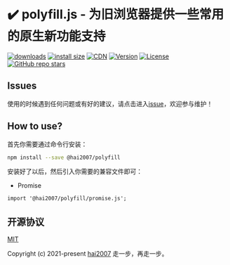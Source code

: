 # ✔️ polyfill.js - 为旧浏览器提供一些常用的原生新功能支持

<p>
  <a href="https://hai2007.gitee.io/npm-downloads?interval=7&packages=@hai2007/polyfill"><img src="https://img.shields.io/npm/dm/@hai2007/polyfill.svg" alt="downloads"></a>
  <a href="https://packagephobia.now.sh/result?p=@hai2007/polyfill"><img src="https://packagephobia.now.sh/badge?p=@hai2007/polyfill" alt="install size"></a>
  <a href="https://www.jsdelivr.com/package/npm/@hai2007/polyfill"><img src="https://data.jsdelivr.com/v1/package/npm/@hai2007/polyfill/badge" alt="CDN"></a>
  <a href="https://www.npmjs.com/package/@hai2007/polyfill"><img src="https://img.shields.io/npm/v/@hai2007/polyfill.svg" alt="Version"></a>
  <a href="https://github.com/hai2007/polyfill.js/blob/master/LICENSE"><img src="https://img.shields.io/npm/l/@hai2007/polyfill.svg" alt="License"></a>
  <a href="https://github.com/hai2007/polyfill.js" target='_blank'><img alt="GitHub repo stars" src="https://img.shields.io/github/stars/hai2007/polyfill.js?style=social"></a>
</p>

## Issues
使用的时候遇到任何问题或有好的建议，请点击进入[issue](https://github.com/hai2007/polyfill.js/issues)，欢迎参与维护！

## How to use?
首先你需要通过命令行安装：

```bash
npm install --save @hai2007/polyfill
```

安装好了以后，然后引入你需要的兼容文件即可：

- Promise

```
import '@hai2007/polyfill/promise.js';
```

开源协议
---------------------------------------
[MIT](https://github.com/hai2007/polyfill.js/blob/master/LICENSE)

Copyright (c) 2021-present [hai2007](https://hai2007.gitee.io/sweethome/) 走一步，再走一步。
